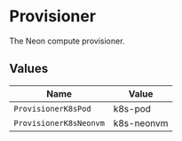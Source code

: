 # Provisioner

The Neon compute provisioner.



## Values

| Name                   | Value                  |
| ---------------------- | ---------------------- |
| `ProvisionerK8sPod`    | k8s-pod                |
| `ProvisionerK8sNeonvm` | k8s-neonvm             |